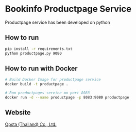 # Bookinfo Productpage Service

Productpage service has been developed on python

## How to run

```bash
pip install -r requirements.txt
python productpage.py 9080
```

## How to run with Docker

```bash
# Build Docker Image for productpage service
docker build -t productpage .

# Run productpages service on port 8083
docker run -d --name productpage -p 8083:9080 productpage
```

## Website

[Opsta (Thailand) Co., Ltd.](https://www.opsta.co.th)
